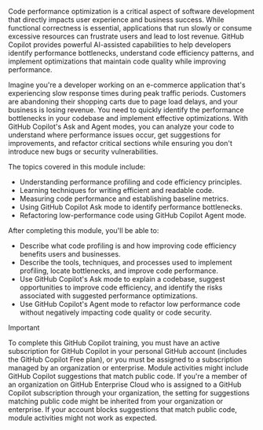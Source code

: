 Code performance optimization is a critical aspect of software development that directly impacts user experience and business success. While functional correctness is essential, applications that run slowly or consume excessive resources can frustrate users and lead to lost revenue. GitHub Copilot provides powerful AI-assisted capabilities to help developers identify performance bottlenecks, understand code efficiency patterns, and implement optimizations that maintain code quality while improving performance.

Imagine you're a developer working on an e-commerce application that's experiencing slow response times during peak traffic periods. Customers are abandoning their shopping carts due to page load delays, and your business is losing revenue. You need to quickly identify the performance bottlenecks in your codebase and implement effective optimizations. With GitHub Copilot's Ask and Agent modes, you can analyze your code to understand where performance issues occur, get suggestions for improvements, and refactor critical sections while ensuring you don't introduce new bugs or security vulnerabilities.

The topics covered in this module include:

- Understanding performance profiling and code efficiency principles.
- Learning techniques for writing efficient and readable code.
- Measuring code performance and establishing baseline metrics.
- Using GitHub Copilot Ask mode to identify performance bottlenecks.
- Refactoring low-performance code using GitHub Copilot Agent mode.

After completing this module, you'll be able to:

- Describe what code profiling is and how improving code efficiency benefits users and businesses.
- Describe the tools, techniques, and processes used to implement profiling, locate bottlenecks, and improve code performance.
- Use GitHub Copilot's Ask mode to explain a codebase, suggest opportunities to improve code efficiency, and identify the risks associated with suggested performance optimizations.
- Use GitHub Copilot's Agent mode to refactor low performance code without negatively impacting code quality or code security.

> [!IMPORTANT]
> To complete this GitHub Copilot training, you must have an active subscription for GitHub Copilot in your personal GitHub account (includes the GitHub Copilot Free plan), or you must be assigned to a subscription managed by an organization or enterprise. Module activities might include GitHub Copilot suggestions that match public code. If you're a member of an organization on GitHub Enterprise Cloud who is assigned to a GitHub Copilot subscription through your organization, the setting for suggestions matching public code might be inherited from your organization or enterprise. If your account blocks suggestions that match public code, module activities might not work as expected.
